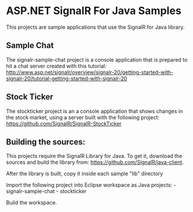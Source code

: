 # ASP.NET SignalR For Java Samples

This projects are sample applications that use the SignalR for Java library.

## Sample Chat
The signalr-sample-chat project is a console application that is prepared to hit a chat server created with this tutorial: http://www.asp.net/signalr/overview/signalr-20/getting-started-with-signalr-20/tutorial-getting-started-with-signalr-20

## Stock Ticker

The stockticker project is an a console application that shows changes in the stock market, using a server built with the following project: https://github.com/SignalR/SignalR-StockTicker


## Building the sources:

This projects require the SignalR Library for Java. To get it, download the sources and build the library from: https://github.com/SignalR/java-client.

After the library is built, copy it inside each sample "lib" directory

Import the following project into Eclipse workspace as Java projects:
	- signalr-sample-chat
	- stockticker

Build the workspace.